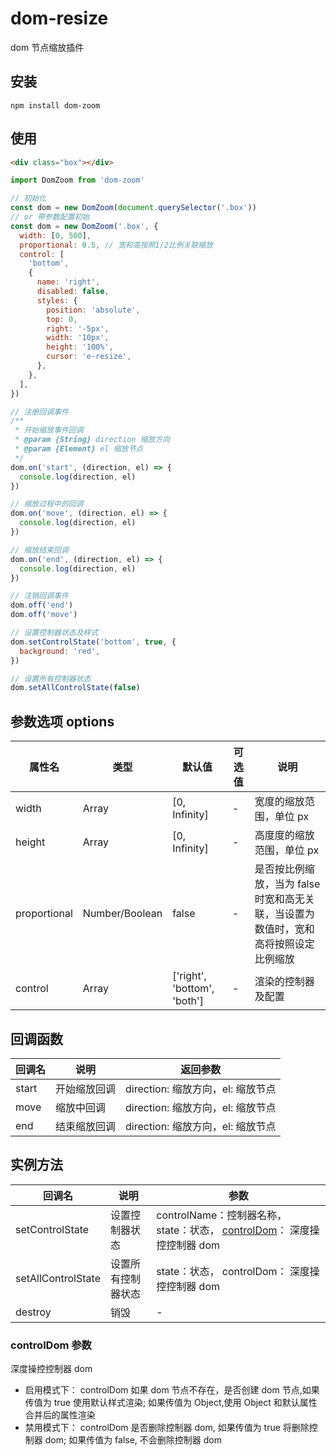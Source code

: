 # dom-resize

dom 节点缩放插件

## 安装

```
npm install dom-zoom
```

## 使用

```html
<div class="box"></div>
```

```javascript
import DomZoom from 'dom-zoom'

// 初始化
const dom = new DomZoom(document.querySelector('.box'))
// or 带参数配置初始
const dom = new DomZoom('.box', {
  width: [0, 500],
  proportional: 0.5, // 宽和高按照1/2比例关联缩放
  control: [
    'bottom',
    {
      name: 'right',
      disabled: false,
      styles: {
        position: 'absolute',
        top: 0,
        right: '-5px',
        width: '10px',
        height: '100%',
        cursor: 'e-resize',
      },
    },
  ],
})

// 注册回调事件
/**
 * 开始缩放事件回调
 * @param {String} direction 缩放方向
 * @param {Element} el 缩放节点
 */
dom.on('start', (direction, el) => {
  console.log(direction, el)
})

// 缩放过程中的回调
dom.on('move', (direction, el) => {
  console.log(direction, el)
})

// 缩放结束回调
dom.on('end', (direction, el) => {
  console.log(direction, el)
})

// 注销回调事件
dom.off('end')
dom.off('move')

// 设置控制器状态及样式
dom.setControlState('bottom', true, {
  background: 'red',
})

// 设置所有控制器状态
dom.setAllControlState(false)
```

## 参数选项 options

| 属性名       | 类型           | 默认值                      | 可选值 | 说明                                                                                |
| ------------ | -------------- | --------------------------- | ------ | ----------------------------------------------------------------------------------- |
| width        | Array          | [0, Infinity]               | -      | 宽度的缩放范围，单位 px                                                             |
| height       | Array          | [0, Infinity]               | -      | 高度度的缩放范围，单位 px                                                           |
| proportional | Number/Boolean | false                       | -      | 是否按比例缩放，当为 false 时宽和高无关联，当设置为数值时，宽和高将按照设定比例缩放 |
| control      | Array          | ['right', 'bottom', 'both'] | -      | 渲染的控制器及配置                                                                  |

## 回调函数

| 回调名 | 说明         | 返回参数                          |
| ------ | ------------ | --------------------------------- |
| start  | 开始缩放回调 | direction: 缩放方向，el: 缩放节点 |
| move   | 缩放中回调   | direction: 缩放方向，el: 缩放节点 |
| end    | 结束缩放回调 | direction: 缩放方向，el: 缩放节点 |

## 实例方法

| 回调名             | 说明               | 参数                                                                                   |
| ------------------ | ------------------ | -------------------------------------------------------------------------------------- |
| setControlState    | 设置控制器状态     | controlName：控制器名称， state：状态， [controlDom](#controlDom)： 深度操控控制器 dom |
| setAllControlState | 设置所有控制器状态 | state：状态， controlDom： 深度操控控制器 dom                                          |
| destroy            | 销毁               | -                                                                                      |

### controlDom 参数

深度操控控制器 dom

- 启用模式下： controlDom 如果 dom 节点不存在，是否创建 dom 节点,如果传值为 true 使用默认样式渲染; 如果传值为 Object,使用 Object 和默认属性合并后的属性渲染
- 禁用模式下： controlDom 是否删除控制器 dom, 如果传值为 true 将删除控制器 dom; 如果传值为 false, 不会删除控制器 dom
